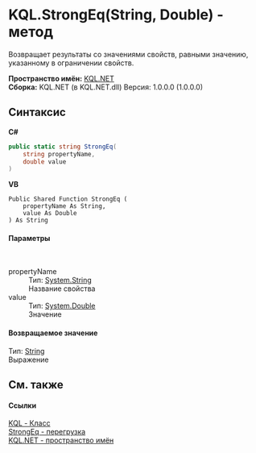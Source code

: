 # KQL.StrongEq(String, Double) - метод
 

Возвращает результаты со значениями свойств, равными значению, указанному в ограничении свойств.

**Пространство имён:**&nbsp;<a href="3C471DD0">KQL.NET</a><br />**Сборка:**&nbsp;KQL.NET (в KQL.NET.dll) Версия: 1.0.0.0 (1.0.0.0)

## Синтаксис

**C#**<br />
``` C#
public static string StrongEq(
	string propertyName,
	double value
)
```

**VB**<br />
``` VB
Public Shared Function StrongEq ( 
	propertyName As String,
	value As Double
) As String
```


#### Параметры
&nbsp;<dl><dt>propertyName</dt><dd>Тип:&nbsp;<a href="http://msdn2.microsoft.com/ru-ru/library/s1wwdcbf" target="_blank">System.String</a><br />Название свойства</dd><dt>value</dt><dd>Тип:&nbsp;<a href="http://msdn2.microsoft.com/ru-ru/library/643eft0t" target="_blank">System.Double</a><br />Значение</dd></dl>

#### Возвращаемое значение
Тип:&nbsp;<a href="http://msdn2.microsoft.com/ru-ru/library/s1wwdcbf" target="_blank">String</a><br />Выражение

## См. также


#### Ссылки
<a href="A04103EA">KQL - Класс</a><br /><a href="9381D141">StrongEq - перегрузка</a><br /><a href="3C471DD0">KQL.NET - пространство имён</a><br />